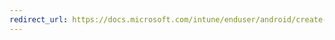 ```yaml
---
redirect_url: https://docs.microsoft.com/intune/enduser/android/create-a-work-profile-and-enroll-your-device-in-intune
---
```

